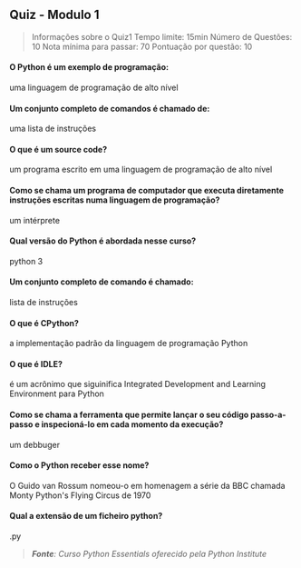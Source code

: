 ## Quiz - Modulo 1

> Informações sobre o Quiz1
> Tempo limite: 15min
> Número de Questões: 10
> Nota mínima para passar: 70
> Pontuação por questão: 10


#### O Python é um exemplo de programação:
  uma linguagem de programação de alto nível

#### Um conjunto completo de comandos é chamado de:
  uma lista de instruções

#### O que é um source code?
 um programa escrito em uma linguagem de programação de alto nível

#### Como se chama um programa de computador que executa diretamente instruções escritas numa linguagem de programação?
  um intérprete

#### Qual versão do Python é abordada nesse curso?
  python 3

#### Um conjunto completo de comando é chamado:
  lista de instruções

#### O que é CPython?
  a implementação padrão da linguagem de programação Python

#### O que é IDLE?
  é um acrônimo que siguinifica Integrated Development and Learning Environment para Python

#### Como se chama a ferramenta que permite lançar o seu código passo-a-passo e inspecioná-lo em cada momento da execução?
  um debbuger

#### Como o Python receber esse nome?
O Guido van Rossum nomeou-o em homenagem a série da BBC chamada Monty Python's Flying Circus de 1970

#### Qual a extensão de um ficheiro python?
  .py


>***Fonte**: Curso Python Essentials oferecido pela Python Institute*


